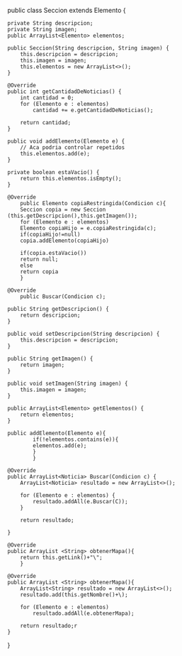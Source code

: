 public class Seccion extends Elemento {

    private String descripcion;
    private String imagen;
    public ArrayList<Elemento> elementos;

    public Seccion(String descripcion, String imagen) {
        this.descripcion = descripcion;
        this.imagen = imagen;
        this.elementos = new ArrayList<>();
    }

    @Override
    public int getCantidadDeNoticias() {
        int cantidad = 0;
        for (Elemento e : elementos)
            cantidad += e.getCantidadDeNoticias();

        return cantidad;
    }

    public void addElemento(Elemento e) {
        // Aca podria controlar repetidos
        this.elementos.add(e);
    }

    private boolean estaVacio() {
        return this.elementos.isEmpty();
    }

    @Override
        public Elemento copiaRestringida(Condicion c){
        Seccion copia = new Seccion (this.getDescripcion(),this.getImagen());
        for (Elemento e : elementos)
        Elemento copiaHijo = e.copiaRestringida(c);
        if(copiaHijo!=null)
        copia.addElemento(copiaHijo)

        if(copia.estaVacio())
        return null;
        else
        return copia
        }

    @Override
        public Buscar(Condicion c);

    public String getDescripcion() {
        return descripcion;
    }

    public void setDescripcion(String descripcion) {
        this.descripcion = descripcion;
    }

    public String getImagen() {
        return imagen;
    }

    public void setImagen(String imagen) {
        this.imagen = imagen;
    }

    public ArrayList<Elemento> getElementos() {
        return elementos;
    }

    public addElemento(Elemento e){
            if(!elementos.contains(e)){
            elementos.add(e);
            }
            }

    @Override
    public ArrayList<Noticia> Buscar(Condicion c) {
        ArrayList<Noticia> resultado = new ArrayList<>();

        for (Elemento e : elementos) {
            resultado.addAll(e.Buscar(C));
        }

        return resultado;

    }

    @Override
    public ArrayList <String> obtenerMapa(){
        return this.getLink()+"\";
        }

    @Override
    public ArrayList <String> obtenerMapa(){
        ArrayList<String> resultado = new ArrayList<>();
        resultado.add(this.getNombre()+\);

        for (Elemento e : elementos)
            resultado.addAll(e.obtenerMapa);

        return resultado;r
    }

}